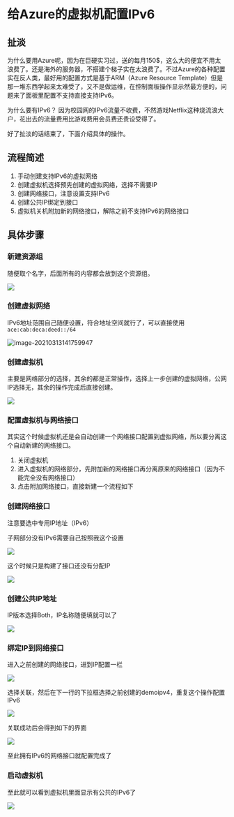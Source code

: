 # 给Azure的虚拟机配置IPv6

## 扯淡

为什么要用Azure呢，因为在巨硬实习过，送的每月150$，这么大的便宜不用太浪费了。还是海外的服务器，不搭建个梯子实在太浪费了。不过Azure的各种配置实在反人类，最好用的配置方式是基于ARM（Azure Resource Template）但是那一堆东西学起来太难受了，又不是做运维，在控制面板操作显示然最方便的，问题来了面板里配置不支持直接支持IPv6。

为什么要有IPv6？ 因为校园网的IPv6流量不收费，不然游戏Netflix这种烧流浪大户，花出去的流量费用比游戏费用会员费还贵设受得了。

好了扯淡的话结束了，下面介绍具体的操作。

## 流程简述

1. 手动创建支持IPv6的虚拟网络
2. 创建虚拟机选择预先创建的虚拟网络，选择不需要IP
3. 创建网络接口，注意设置支持IPv6
4. 创建公共IP绑定到接口
5. 虚拟机关机附加新的网络接口，解除之前不支持IPv6的网络接口

## 具体步骤

### 新建资源组

随便取个名字，后面所有的内容都会放到这个资源组。

![](https://figure-bed-y.oss-cn-beijing.aliyuncs.com/img/20210313135713.png)

### 创建虚拟网络

IPv6地址范围自己随便设置，符合地址空间就行了，可以直接使用`ace:cab:deca:deed::/64`

![image-20210313141759947](C:\Users\WentworthY\AppData\Roaming\Typora\typora-user-images\image-20210313141759947.png)

### 创建虚拟机

主要是网络部分的选择，其余的都是正常操作，选择上一步创建的虚拟网络，公网IP选择无，其余的操作完成后直接创建。

![](https://figure-bed-y.oss-cn-beijing.aliyuncs.com/img/20210313142429.png)

### 配置虚拟机与网络接口

其实这个时候虚拟机还是会自动创建一个网络接口配置到虚拟网络，所以要分离这个自动新建的网络接口。

1. 关闭虚拟机
2. 进入虚拟机的网络部分，先附加新的网络接口再分离原来的网络接口（因为不能完全没有网络接口）
3. 点击附加网络接口，直接新建一个流程如下

### 创建网络接口

注意要选中专用IP地址（IPv6）

子网部分没有IPv6需要自己按照我这个设置

![](https://figure-bed-y.oss-cn-beijing.aliyuncs.com/img/20210313135949.png)

这个时候只是构建了接口还没有分配IP

![](https://figure-bed-y.oss-cn-beijing.aliyuncs.com/img/20210313140230.png)

### 创建公共IP地址

IP版本选择Both，IP名称随便填就可以了

![](https://figure-bed-y.oss-cn-beijing.aliyuncs.com/img/20210313140454.png)

### 绑定IP到网络接口

进入之前创建的网络接口，进到IP配置一栏

![](https://figure-bed-y.oss-cn-beijing.aliyuncs.com/img/20210313140737.png)

选择关联，然后在下一行的下拉框选择之前创建的demoipv4，重复这个操作配置IPv6

![](https://figure-bed-y.oss-cn-beijing.aliyuncs.com/img/20210313140849.png)

关联成功后会得到如下的界面

![](https://figure-bed-y.oss-cn-beijing.aliyuncs.com/img/20210313141208.png)

至此拥有IPv6的网络接口就配置完成了

### 启动虚拟机

至此就可以看到虚拟机里面显示有公共的IPv6了

![](https://figure-bed-y.oss-cn-beijing.aliyuncs.com/img/20210313143917.png)

